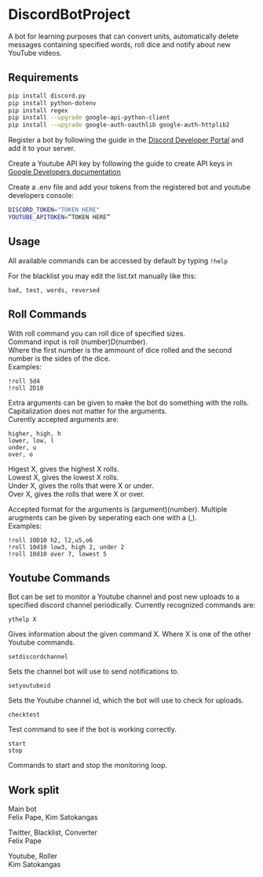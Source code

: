 # DiscordBotProject
A bot for learning purposes that can convert units, automatically delete messages containing specified words, roll dice and notify about new YouTube videos.

## Requirements
```bash
pip install discord.py
pip install python-dotenv
pip install regex
pip install --upgrade google-api-python-client
pip install --upgrade google-auth-oauthlib google-auth-httplib2
```

Register a bot by following the guide in the [Discord Developer Portal](https://discord.com/developers/docs/getting-started) and add it to your server.

Create a Youtube API key by following the guide to create API keys in [Google Developers documentation](https://developers.google.com/youtube/registering_an_application)

Create a .env file and add your tokens from the registered bot and youtube developers console:
```bash
DISCORD_TOKEN="TOKEN HERE"
YOUTUBE_APITOKEN=”TOKEN HERE”
```

## Usage
All available commands can be accessed by default by typing `!help`

For the blacklist you may edit the list.txt manually like this:

```
bad, test, words, reversed
```

## Roll Commands

With roll command you can roll dice of specified sizes.<br />
Command input is roll (number)D(number).<br /> 
Where the first number is the ammount of dice rolled and the second number is the sides of the dice.<br />
Examples:
```
!roll 5d4
!roll 2D10
```

Extra arguments can be given to make the bot do something with the rolls.<br />
Capitalization does not matter for the arguments.<br />
Curently accepted arguments are:
```
higher, high, h
lower, low, l
under, u
over, o
```
Higest X, gives the highest X rolls.<br />
Lowest X, gives the lowest X rolls.<br />
Under X, gives the rolls that were X or under.<br />
Over X, gives the rolls that were X or over.<br />

Accepted format for the arguments is (argument)(number). Multiple arugments can be given by seperating each one with a (,).<br />
Examples:

```
!roll 10D10 h2, l2,u5,o6
!roll 10d10 low3, high 2, under 2
!roll 10d10 over 7, lowest 5
```
## Youtube Commands

Bot can be set to monitor a Youtube channel and post new uploads to a specified discord channel periodically.<be />
Currently recognized commands are:

```
ythelp X
```
Gives information about the given command X. Where X is one of the other Youtube commands.

```
setdiscordchannel
```
Sets the channel bot will use to send notifications to.
```
setyoutubeid
```
Sets the Youtube channel id, which the bot will use to check for uploads.
```
checktest
```
Test command to see if the bot is working correctly.

```
start
stop
```
Commands to start and stop the monitoring loop.

## Work split

Main bot<br />
Felix Pape, Kim Satokangas

Twitter, Blacklist, Converter<br />	
Felix Pape

Youtube, Roller<br />
Kim Satokangas
